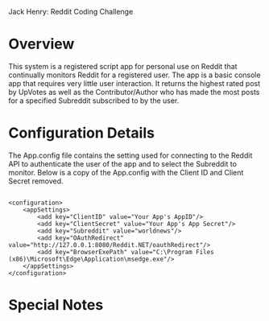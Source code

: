 Jack Henry: Reddit Coding Challenge

Overview
========

This system is a registered script app for personal use on Reddit that continually monitors Reddit for a registered user. The app is a basic console app that requires very little user interaction. It returns the highest rated post by UpVotes as well as the Contributor/Author who has made the most posts for a specified Subreddit subscribed to by the user.

Configuration Details
=====================

The App.config file contains the setting used for connecting to the Reddit API to authenticate the user of the app and to select the Subreddit to monitor. Below is a copy of the App.config with the Client ID and Client Secret removed.

<code>
&lt;configuration&gt;
	&lt;appSettings&gt;
 		&lt;add key="ClientID" value="Your App's AppID"/&gt;
		&lt;add key="ClientSecret" value="Your App's App Secret"/&gt;
		&lt;add key="Subreddit" value="worldnews"/&gt;
		&lt;add key="OAuthRedirect" value="http://127.0.0.1:8080/Reddit.NET/oauthRedirect"/&gt;
		&lt;add key="BrowserExePath" value="C:\Program Files (x86)\Microsoft\Edge\Application\msedge.exe"/&gt;
 	&lt;/appSettings&gt;
&lt;/configuration&gt;
</code>

Special Notes
=============
